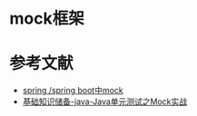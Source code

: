 # mock框架



# 参考文献

- [spring /spring boot中mock](https://www.cnblogs.com/ceshi2016/p/9550823.html)
- [基础知识储备-java-Java单元测试之Mock实战](https://blog.csdn.net/fortunatelx/article/details/82414668)